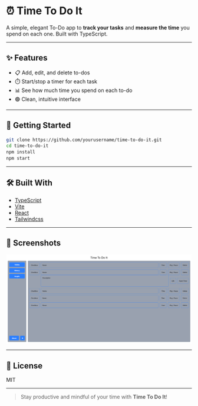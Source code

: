 # ⏰ Time To Do It

A simple, elegant To-Do app to **track your tasks** and **measure the time** you spend on each one. Built with TypeScript.

---

## ✨ Features

- 📋 Add, edit, and delete to-dos
- ⏱️ Start/stop a timer for each task
- 📊 See how much time you spend on each to-do
- 🟢 Clean, intuitive interface

---

## 🚀 Getting Started

```bash
git clone https://github.com/yourusername/time-to-do-it.git
cd time-to-do-it
npm install
npm start
```

---

## 🛠️ Built With

- [TypeScript](https://www.typescriptlang.org/)
- [Vite](https://vite.dev/)
- [React](https://react.dev/)
- [Tailwindcss](https://tailwindcss.com/)

---

## 📸 Screenshots

![App Screenshot](./screenshot.png)

---

## 📄 License

MIT

---

> Stay productive and mindful of your time with **Time To Do It**!